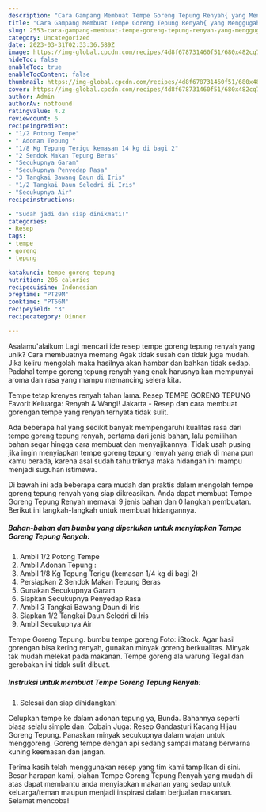 ```yaml
---
description: "Cara Gampang Membuat Tempe Goreng Tepung Renyah{ yang Menggugah Selera"
title: "Cara Gampang Membuat Tempe Goreng Tepung Renyah{ yang Menggugah Selera"
slug: 2553-cara-gampang-membuat-tempe-goreng-tepung-renyah-yang-menggugah-selera
category: Uncategorized
date: 2023-03-31T02:33:36.589Z
image: https://img-global.cpcdn.com/recipes/4d8f678731460f51/680x482cq70/tempe-goreng-tepung-renyah-foto-resep-utama.jpg
hideToc: false
enableToc: true
enableTocContent: false
thumbnail: https://img-global.cpcdn.com/recipes/4d8f678731460f51/680x482cq70/tempe-goreng-tepung-renyah-foto-resep-utama.jpg
cover: https://img-global.cpcdn.com/recipes/4d8f678731460f51/680x482cq70/tempe-goreng-tepung-renyah-foto-resep-utama.jpg
author: Admin
authorAv: notfound
ratingvalue: 4.2
reviewcount: 6
recipeingredient:
- "1/2 Potong Tempe"
- " Adonan Tepung "
- "1/8 Kg Tepung Terigu kemasan 14 kg di bagi 2"
- "2 Sendok Makan Tepung Beras"
- "Secukupnya Garam"
- "Secukupnya Penyedap Rasa"
- "3 Tangkai Bawang Daun di Iris"
- "1/2 Tangkai Daun Seledri di Iris"
- "Secukupnya Air"
recipeinstructions:

- "Sudah jadi dan siap dinikmati!"
categories:
- Resep
tags:
- tempe
- goreng
- tepung

katakunci: tempe goreng tepung 
nutrition: 206 calories
recipecuisine: Indonesian
preptime: "PT29M"
cooktime: "PT56M"
recipeyield: "3"
recipecategory: Dinner

---
```



Asalamu'alaikum Lagi mencari ide resep tempe goreng tepung renyah yang unik? Cara membuatnya memang Agak tidak susah dan tidak juga mudah. Jika keliru mengolah maka hasilnya akan hambar dan bahkan tidak sedap. Padahal tempe goreng tepung renyah yang enak harusnya kan mempunyai aroma dan rasa yang mampu memancing selera kita.


Tempe tetap krenyes renyah tahan lama. Resep TEMPE GORENG TEPUNG Favorit Keluarga: Renyah &amp; Wangi! Jakarta - Resep dan cara membuat gorengan tempe yang renyah ternyata tidak sulit.

Ada beberapa hal yang sedikit banyak mempengaruhi kualitas rasa dari tempe goreng tepung renyah, pertama dari jenis bahan, lalu pemilihan bahan segar hingga cara membuat dan menyajikannya. Tidak usah pusing jika ingin menyiapkan tempe goreng tepung renyah yang enak di mana pun kamu berada, karena asal sudah tahu triknya maka hidangan ini mampu menjadi suguhan istimewa.


Di bawah ini ada beberapa cara mudah dan praktis dalam mengolah tempe goreng tepung renyah yang siap dikreasikan. Anda dapat membuat Tempe Goreng Tepung Renyah memakai 9 jenis bahan dan 0 langkah pembuatan. Berikut ini langkah-langkah untuk membuat hidangannya.

<!--inarticleads1-->

##### Bahan-bahan dan bumbu yang diperlukan untuk menyiapkan Tempe Goreng Tepung Renyah:

1. Ambil 1/2 Potong Tempe
1. Ambil  Adonan Tepung :
1. Ambil 1/8 Kg Tepung Terigu (kemasan 1/4 kg di bagi 2)
1. Persiapkan 2 Sendok Makan Tepung Beras
1. Gunakan Secukupnya Garam
1. Siapkan Secukupnya Penyedap Rasa
1. Ambil 3 Tangkai Bawang Daun di Iris
1. Siapkan 1/2 Tangkai Daun Seledri di Iris
1. Ambil Secukupnya Air


Tempe Goreng Tepung. bumbu tempe goreng Foto: iStock. Agar hasil gorengan bisa kering renyah, gunakan minyak goreng berkualitas. Minyak tak mudah melekat pada makanan. Tempe goreng ala warung Tegal dan gerobakan ini tidak sulit dibuat. 

<!--inarticleads2-->

##### Instruksi untuk membuat Tempe Goreng Tepung Renyah:


1. Selesai dan siap dihidangkan!

Celupkan tempe ke dalam adonan tepung ya, Bunda. Bahannya seperti biasa selalu simple dan. Cobain Juga: Resep Gandasturi Kacang Hijau Goreng Tepung. Panaskan minyak secukupnya dalam wajan untuk menggoreng. Goreng tempe dengan api sedang sampai matang berwarna kuning keemasan dan jangan. 

Terima kasih telah menggunakan resep yang tim kami tampilkan di sini. Besar harapan kami, olahan Tempe Goreng Tepung Renyah yang mudah di atas dapat membantu anda menyiapkan makanan yang sedap untuk keluarga/teman maupun menjadi inspirasi dalam berjualan makanan. Selamat mencoba!
